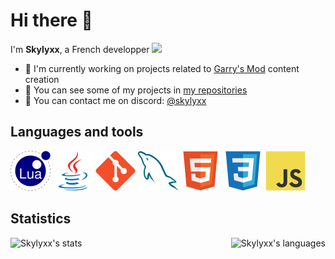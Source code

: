 # Hi there 👋

I'm **Skylyxx**, a French developper <a href="https://discord.com/users/435756597168308225"><img src="http://img.shields.io/badge/Discord-%40skylyxx-7289DA"></a>

- 🌱 I'm currently working on projects related to [Garry's Mod](https://store.steampowered.com/app/4000/Garrys_Mod/) content creation
- 🔨 You can see some of my projects in [my repositories](https://github.com/Skylyxx?tab=repositories)
- 💬 You can contact me on discord: [@skylyxx](https://discord.com/users/43575659716830822)

## Languages and tools
<p>
<img src="https://raw.githubusercontent.com/devicons/devicon/master/icons/lua/lua-original.svg" style="display: inline;" title="Lua" alt="Lua" width="64" height="64"/>
<img src="https://raw.githubusercontent.com/devicons/devicon/master/icons/java/java-original.svg" style="display: inline;" title="Java" alt="Java" width="64" height="64"/>
<img src="https://raw.githubusercontent.com/devicons/devicon/master/icons/git/git-original.svg" style="display: inline;" title="Git" alt="Git" width="64" height="64"/>
<img src="https://raw.githubusercontent.com/devicons/devicon/master/icons/mysql/mysql-original.svg" style="display: inline;" title="MySQL" alt="MySQL" width="64" height="64"/>
<img src="https://raw.githubusercontent.com/devicons/devicon/master/icons/html5/html5-original.svg" style="display: inline;" title="HTML" alt="HTML" width="64" height="64"/>
<img src="https://raw.githubusercontent.com/devicons/devicon/master/icons/css3/css3-original.svg" style="display: inline;" title="CSS" alt="CSS" width="64" height="64"/>
<img src="https://raw.githubusercontent.com/devicons/devicon/master/icons/javascript/javascript-original.svg" style="display: inline;" title="JavaScript" alt="JavaScript" width="64" height="64"/>
</p>

## Statistics

<p><img align="left" alt="Skylyxx's stats" src="https://github-readme-stats.vercel.app/api?username=Skylyxx&count_private=true&show_icons=true&layout=compact&theme=darcula&hide_border=true&include_all_commits=true&hide_rank=true" />
<img align="right" alt="Skylyxx's languages" src="https://github-readme-stats.anuraghazra1.vercel.app/api/top-langs/?username=Skylyxx&theme=darcula&hide_border=true" /></p>
